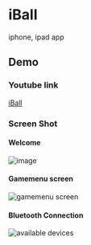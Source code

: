iBall
=====

iphone, ipad app

Demo
----------------
### Youtube link
[iBall](http://crataj1-amo-app000.c4sa.net)

### Screen Shot
#### Welcome
![image](https://raw.github.com/nghialv2607/iBall/master/readmeData/image.png)

#### Gamemenu screen
![gamemenu screen](https://raw.github.com/nghialv2607/iBall/master/readmeData/ipad-gamemenu.png)

#### Bluetooth Connection
![available devices](https://raw.github.com/nghialv2607/iBall/master/readmeData/iphone-availabledevices.png)

